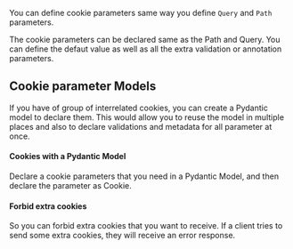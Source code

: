 You can define cookie parameters same way you define `Query` and `Path` parameters.

The cookie parameters can be declared same as the Path and Query. You can define the defaut value as well as all the extra validation or annotation parameters.

## Cookie parameter Models
If you have of group of interrelated cookies, you can create a Pydantic model to declare them. This would allow you to reuse the model in multiple places and also to declare validations and metadata for all parameter at once.

#### Cookies with a Pydantic Model
Declare a cookie parameters that you need in a Pydantic Model, and then declare the parameter as Cookie.

#### Forbid extra cookies
So you can forbid extra cookies that you want to receive. If a client tries to send some extra cookies, they will receive an error response.